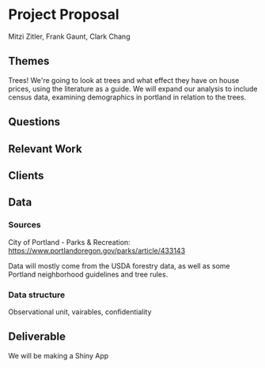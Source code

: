 Project Proposal
================
Mitzi Zitler, Frank Gaunt, Clark Chang

Themes
------

Trees! We're going to look at trees and what effect they have on house prices, using the literature as a guide. We will expand our analysis to include census data, examining demographics in portland in relation to the trees.

Questions
---------

Relevant Work
-------------

Clients
-------

Data
----

### Sources

City of Portland - Parks & Recreation: <https://www.portlandoregon.gov/parks/article/433143>

Data will mostly come from the USDA forestry data, as well as some Portland neighborhood guidelines and tree rules.

### Data structure

Observational unit, vairables, confidentiality

Deliverable
-----------

We will be making a Shiny App
